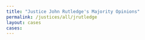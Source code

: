 ```yaml
---
title: "Justice John Rutledge's Majority Opinions"
permalink: /justices/all/jrutledge
layout: cases
cases:
---
```

